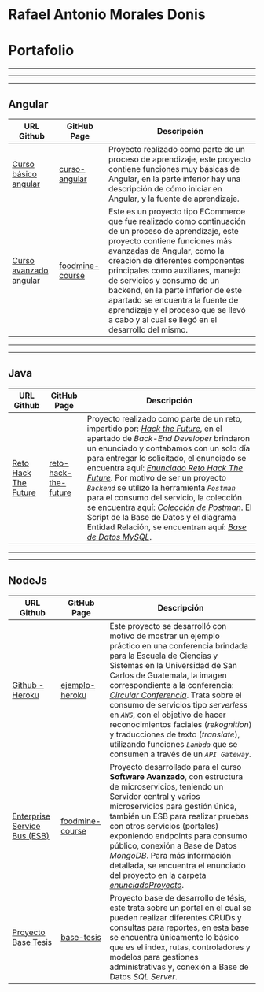 # Rafael Antonio Morales Donis

# Portafolio

***
---
***

## Angular

URL Github | GitHub Page | Descripción
---|---|---
[Curso básico angular](https://github.com/donis-rafael/curso-angular) | [curso-angular](https://donis-rafael.github.io/curso-angular/) | Proyecto realizado como parte de un proceso de aprendizaje, este proyecto contiene funciones muy básicas de Angular, en la parte inferior hay una descripción de cómo iniciar en Angular, y la fuente de aprendizaje.
[Curso avanzado angular](https://github.com/donis-rafael/foodmine-course) | [foodmine-course](https://donis-rafael.github.io/foodmine-course/) | Este es un proyecto tipo ECommerce que fue realizado como continuación de un proceso de aprendizaje, este proyecto contiene funciones más avanzadas de Angular, como la creación de diferentes componentes principales como auxiliares, manejo de servicios y consumo de un backend, en la parte inferior de este apartado se encuentra la fuente de aprendizaje y el proceso que se llevó a cabo y al cual se llegó en el desarrollo del mismo.

***
***

## Java

URL Github | GitHub Page | Descripción
---|---|---
[Reto Hack The Future](https://github.com/donis-rafael/reto-hack-the-future) | [reto-hack-the-future](https://donis-rafael.github.io/reto-hack-the-future/) | Proyecto realizado como parte de un reto, impartido por: [*Hack the Future*](https://hackthefuture.dev), en el apartado de *Back-End Developer* brindaron un enunciado y contabamos con un solo día para entregar lo solicitado, el enunciado se encuentra aquí: [*Enunciado Reto Hack The Future*](https://github.com/donis-rafael/reto-hack-the-future/blob/dev/enunciado/Pruebas-tecnicas-Back-end-Developer.pdf). Por motivo de ser un proyecto *`Backend`* se utilizó la herramienta *`Postman`* para el consumo del servicio, la colección se encuentra aquí: [*Colección de Postman*](https://github.com/donis-rafael/reto-hack-the-future/blob/dev/apidoc/reto-hack.postman_collection.json). El Script de la Base de Datos y el diagrama Entidad Relación, se encuentran aquí: [*Base de Datos MySQL*](https://github.com/donis-rafael/reto-hack-the-future/tree/dev/base_de_datos).


***
***

## NodeJs

URL Github | GitHub Page | Descripción
---|---|---
[Github - Heroku](https://github.com/donis-rafael/ejemplo-heroku) | [ejemplo-heroku](https://donis-rafael.github.io/ejemplo-heroku/) | Este proyecto se desarrolló con motivo de mostrar un ejemplo práctico en una conferencia brindada para la Escuela de Ciencias y Sistemas en la Universidad de San Carlos de Guatemala, la imagen correspondiente a la conferencia: [*Circular Conferencia*](https://github.com/donis-rafael/ejemplo-heroku/blob/develop/Conferencia/pancartaConferencia.jpg). Trata sobre el consumo de servicios tipo *serverless* en *`AWS`*, con el objetivo de hacer reconocimientos faciales (*rekognition*) y traducciones de texto (*translate*), utilizando funciones *`Lambda`* que se consumen a través de un *`API Gateway`*.
[Enterprise Service Bus (ESB)](https://github.com/donis-rafael/SA-junio-2021) | [foodmine-course](https://donis-rafael.github.io/foodmine-course/) | Proyecto desarrollado para el curso **Software Avanzado**, con estructura de microservicios, teniendo un Servidor central y varios microservicios para gestión única, también un ESB para realizar pruebas con otros servicios (portales) exponiendo endpoints para consumo público, conexión a Base de Datos *MongoDB*. Para más información detallada, se encuentra el enunciado del proyecto en la carpeta [*enunciadoProyecto*](https://github.com/donis-rafael/SA-junio-2021/tree/develop/enunciadoProyecto).
[Proyecto Base Tesis](https://github.com/donis-rafael/base-tesis) | [base-tesis](https://donis-rafael.github.io/base-tesis/) | Proyecto base de desarrollo de tésis, este trata sobre un portal en el cual se pueden realizar diferentes CRUDs y consultas para reportes, en esta base se encuentra únicamente lo básico que es el index, rutas, controladores y modelos para gestiones administrativas y, conexión a Base de Datos *SQL Server*.